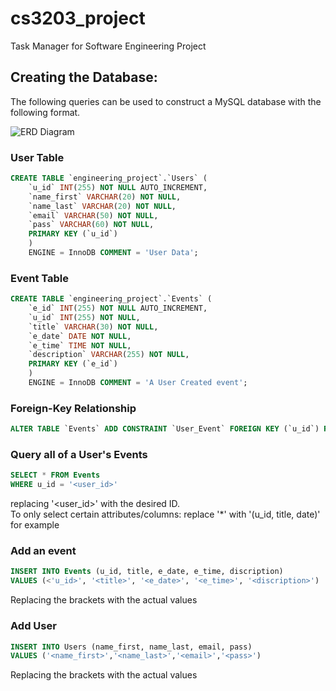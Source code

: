 # cs3203_project
Task Manager for Software Engineering Project

## Creating the Database:

The following queries can be used to construct a MySQL database with the following format.

![ERD Diagram](https://www.plantuml.com/plantuml/png/5Smz3i8m34VnlQU02yI8Ramz0c9XH4vYqQ9yHFRVGjoUTdfwosyniC9hcSvRIyMpk9RJ2Wox4Ib_mtl3wj5DDFK6QGYfLthykDsV4YCbcw-N-JMqVoI1AXj4QUmaPGP7DWd7JOkqlFSF)

### User Table
```sql
CREATE TABLE `engineering_project`.`Users` (
    `u_id` INT(255) NOT NULL AUTO_INCREMENT,
    `name_first` VARCHAR(20) NOT NULL,
    `name_last` VARCHAR(20) NOT NULL,
    `email` VARCHAR(50) NOT NULL,
    `pass` VARCHAR(60) NOT NULL,
    PRIMARY KEY (`u_id`)
    ) 
    ENGINE = InnoDB COMMENT = 'User Data';
```
### Event Table
```sql
CREATE TABLE `engineering_project`.`Events` (
    `e_id` INT(255) NOT NULL AUTO_INCREMENT,
    `u_id` INT(255) NOT NULL,
    `title` VARCHAR(30) NOT NULL,
    `e_date` DATE NOT NULL,
    `e_time` TIME NOT NULL,
    `description` VARCHAR(255) NOT NULL,
    PRIMARY KEY (`e_id`)
    )
    ENGINE = InnoDB COMMENT = 'A User Created event';
```
### Foreign-Key Relationship
```sql
ALTER TABLE `Events` ADD CONSTRAINT `User_Event` FOREIGN KEY (`u_id`) REFERENCES `Users`(`u_id`) ON DELETE RESTRICT ON UPDATE RESTRICT;
```

### Query all of a User's Events
```sql
SELECT * FROM Events
WHERE u_id = '<user_id>' 
```
replacing '<user_id>' with the desired ID.  
To only select certain attributes/columns: replace '*' with '(u_id, title, date)' for example
### Add an event
```sql
INSERT INTO Events (u_id, title, e_date, e_time, discription) 
VALUES (<'u_id>', '<title>', '<e_date>', '<e_time>', '<discription>')
```
Replacing the brackets with the actual values 
### Add User
```sql
INSERT INTO Users (name_first, name_last, email, pass)
VALUES ('<name_first>','<name_last>','<email>','<pass>')
```
Replacing the brackets with the actual values